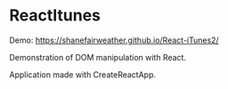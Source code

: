 
# ReactItunes

Demo: https://shanefairweather.github.io/React-iTunes2/

Demonstration of DOM manipulation with React.

Application made with CreateReactApp.


